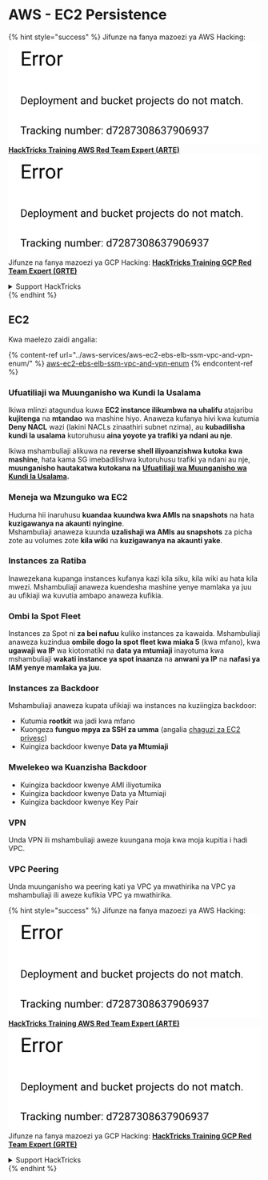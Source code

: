 # AWS - EC2 Persistence

{% hint style="success" %}
Jifunze na fanya mazoezi ya AWS Hacking:<img src="../../../.gitbook/assets/image (1) (1).png" alt="" data-size="line">[**HackTricks Training AWS Red Team Expert (ARTE)**](https://training.hacktricks.xyz/courses/arte)<img src="../../../.gitbook/assets/image (1) (1).png" alt="" data-size="line">\
Jifunze na fanya mazoezi ya GCP Hacking: <img src="../../../.gitbook/assets/image (2).png" alt="" data-size="line">[**HackTricks Training GCP Red Team Expert (GRTE)**<img src="../../../.gitbook/assets/image (2).png" alt="" data-size="line">](https://training.hacktricks.xyz/courses/grte)

<details>

<summary>Support HackTricks</summary>

* Angalia [**mpango wa usajili**](https://github.com/sponsors/carlospolop)!
* **Jiunge na** 💬 [**kikundi cha Discord**](https://discord.gg/hRep4RUj7f) au [**kikundi cha telegram**](https://t.me/peass) au **tufuatilie** kwenye **Twitter** 🐦 [**@hacktricks\_live**](https://twitter.com/hacktricks\_live)**.**
* **Shiriki mbinu za hacking kwa kuwasilisha PRs kwa** [**HackTricks**](https://github.com/carlospolop/hacktricks) na [**HackTricks Cloud**](https://github.com/carlospolop/hacktricks-cloud) github repos.

</details>
{% endhint %}

## EC2

Kwa maelezo zaidi angalia:

{% content-ref url="../aws-services/aws-ec2-ebs-elb-ssm-vpc-and-vpn-enum/" %}
[aws-ec2-ebs-elb-ssm-vpc-and-vpn-enum](../aws-services/aws-ec2-ebs-elb-ssm-vpc-and-vpn-enum/)
{% endcontent-ref %}

### Ufuatiliaji wa Muunganisho wa Kundi la Usalama

Ikiwa mlinzi atagundua kuwa **EC2 instance ilikumbwa na uhalifu** atajaribu **kujitenga** na **mtandao** wa mashine hiyo. Anaweza kufanya hivi kwa kutumia **Deny NACL** wazi (lakini NACLs zinaathiri subnet nzima), au **kubadilisha kundi la usalama** kutoruhusu **aina yoyote ya trafiki ya ndani au nje**.

Ikiwa mshambuliaji alikuwa na **reverse shell iliyoanzishwa kutoka kwa mashine**, hata kama SG imebadilishwa kutoruhusu trafiki ya ndani au nje, **muunganisho hautakatwa kutokana na** [**Ufuatiliaji wa Muunganisho wa Kundi la Usalama**](https://docs.aws.amazon.com/AWSEC2/latest/UserGuide/security-group-connection-tracking.html)**.**

### Meneja wa Mzunguko wa EC2

Huduma hii inaruhusu **kuandaa** **kuundwa kwa AMIs na snapshots** na hata **kuzigawanya na akaunti nyingine**.\
Mshambuliaji anaweza kuunda **uzalishaji wa AMIs au snapshots** za picha zote au volumes zote **kila wiki** na **kuzigawanya na akaunti yake**.

### Instances za Ratiba

Inawezekana kupanga instances kufanya kazi kila siku, kila wiki au hata kila mwezi. Mshambuliaji anaweza kuendesha mashine yenye mamlaka ya juu au ufikiaji wa kuvutia ambapo anaweza kufikia.

### Ombi la Spot Fleet

Instances za Spot ni **za bei nafuu** kuliko instances za kawaida. Mshambuliaji anaweza kuzindua **ombile dogo la spot fleet kwa miaka 5** (kwa mfano), kwa **ugawaji wa IP** wa kiotomatiki na **data ya mtumiaji** inayotuma kwa mshambuliaji **wakati instance ya spot inaanza** na **anwani ya IP** na **nafasi ya IAM yenye mamlaka ya juu**.

### Instances za Backdoor

Mshambuliaji anaweza kupata ufikiaji wa instances na kuziingiza backdoor:

* Kutumia **rootkit** wa jadi kwa mfano
* Kuongeza **funguo mpya za SSH za umma** (angalia [chaguzi za EC2 privesc](../aws-privilege-escalation/aws-ec2-privesc.md))
* Kuingiza backdoor kwenye **Data ya Mtumiaji**

### **Mwelekeo wa Kuanzisha Backdoor**

* Kuingiza backdoor kwenye AMI iliyotumika
* Kuingiza backdoor kwenye Data ya Mtumiaji
* Kuingiza backdoor kwenye Key Pair

### VPN

Unda VPN ili mshambuliaji aweze kuungana moja kwa moja kupitia i hadi VPC.

### VPC Peering

Unda muunganisho wa peering kati ya VPC ya mwathirika na VPC ya mshambuliaji ili aweze kufikia VPC ya mwathirika.

{% hint style="success" %}
Jifunze na fanya mazoezi ya AWS Hacking:<img src="../../../.gitbook/assets/image (1) (1).png" alt="" data-size="line">[**HackTricks Training AWS Red Team Expert (ARTE)**](https://training.hacktricks.xyz/courses/arte)<img src="../../../.gitbook/assets/image (1) (1).png" alt="" data-size="line">\
Jifunze na fanya mazoezi ya GCP Hacking: <img src="../../../.gitbook/assets/image (2).png" alt="" data-size="line">[**HackTricks Training GCP Red Team Expert (GRTE)**<img src="../../../.gitbook/assets/image (2).png" alt="" data-size="line">](https://training.hacktricks.xyz/courses/grte)

<details>

<summary>Support HackTricks</summary>

* Angalia [**mpango wa usajili**](https://github.com/sponsors/carlospolop)!
* **Jiunge na** 💬 [**kikundi cha Discord**](https://discord.gg/hRep4RUj7f) au [**kikundi cha telegram**](https://t.me/peass) au **tufuatilie** kwenye **Twitter** 🐦 [**@hacktricks\_live**](https://twitter.com/hacktricks\_live)**.**
* **Shiriki mbinu za hacking kwa kuwasilisha PRs kwa** [**HackTricks**](https://github.com/carlospolop/hacktricks) na [**HackTricks Cloud**](https://github.com/carlospolop/hacktricks-cloud) github repos.

</details>
{% endhint %}
